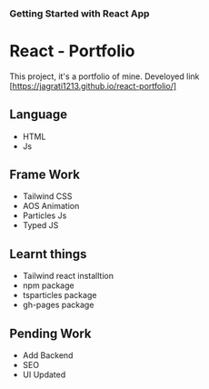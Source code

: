 ### Getting Started with React App
# React - Portfolio

This project, it's a portfolio of mine.
Develoyed link [https://jagrati1213.github.io/react-portfolio/]

## Language
- HTML
- Js
## Frame Work 
- Tailwind CSS
- AOS Animation
- Particles Js
- Typed JS
## Learnt things
- Tailwind react installtion
- npm package 
- tsparticles package
- gh-pages package 

## Pending Work
- Add Backend
- SEO
- UI Updated
